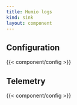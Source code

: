 ```yaml
---
title: Humio logs
kind: sink
layout: component
---
```


## Configuration

{{< component/config >}}

## Telemetry

{{< component/config >}}

